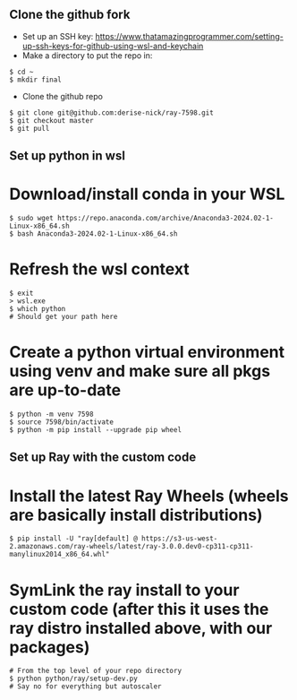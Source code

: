 ## Clone the github fork
- Set up an SSH key: https://www.thatamazingprogrammer.com/setting-up-ssh-keys-for-github-using-wsl-and-keychain
- Make a directory to put the repo in:
```
$ cd ~
$ mkdir final
```
- Clone the github repo
```
$ git clone git@github.com:derise-nick/ray-7598.git
$ git checkout master
$ git pull
```

## Set up python in wsl
# Download/install conda in your WSL
```
$ sudo wget https://repo.anaconda.com/archive/Anaconda3-2024.02-1-Linux-x86_64.sh
$ bash Anaconda3-2024.02-1-Linux-x86_64.sh
```

# Refresh the wsl context
```
$ exit
> wsl.exe
$ which python
# Should get your path here
```

# Create a python virtual environment using venv and make sure all pkgs are up-to-date
```
$ python -m venv 7598
$ source 7598/bin/activate
$ python -m pip install --upgrade pip wheel
```


## Set up Ray with the custom code
# Install the latest Ray Wheels (wheels are basically install distributions)
`$ pip install -U "ray[default] @ https://s3-us-west-2.amazonaws.com/ray-wheels/latest/ray-3.0.0.dev0-cp311-cp311-manylinux2014_x86_64.whl"`

# SymLink the ray install to your custom code (after this it uses the ray distro installed above, with our packages)
```
# From the top level of your repo directory
$ python python/ray/setup-dev.py
# Say no for everything but autoscaler
```
